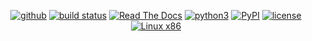 <p align="center">
    <a href="https://github.com/fstab50/stslib/tree/master">
        <img src="https://img.shields.io/badge/release-v0.3.7-blue.svg"
            alt="github"></a>
    <a href="https://readthedocs.org/projects/stslib/builds">
        <img src="https://img.shields.io/jenkins/s/https/jenkins.qa.ubuntu.com/view/Precise/view/All%20Precise/job/precise-desktop-am#d64_deault.svg"
            alt="build status"></a>
    <a href="http://stslib.readthedocs.io">
        <img src="https://img.shields.io/readthedocs/pip.svg"
            alt="Read The Docs"></a>
    <a href="https://docs.python.org/3/whatsnew/3.6.html">
        <img src="https://img.shields.io/badge/python-3.5%2C%203.6-blue.svg"
            alt="python3"></a>
    <a href="https://pypi.python.org/pypi/boto3/1.4.7">
        <img src="https://img.shields.io/badge/dependencies-boto3%2C%20awscli%2C%20pytz-yellow.svg"
            alt="PyPI"></a>
    <a href="http://www.gnu.org/licenses/gpl-3.0.html">
        <img src="https://img.shields.io/badge/License-GPL%20v3-blue.svg"
            alt="license"></a>
    <a href="https://en.wikipedia.org/wiki/Linux">
        <img src="https://img.shields.io/badge/platform-linux--64%20%7C%20osx--64-lightgrey.svg"
            alt="Linux x86"></a>
</p>
